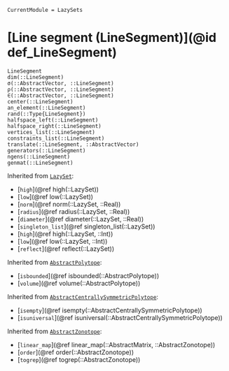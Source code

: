 ```@meta
CurrentModule = LazySets
```

# [Line segment (LineSegment)](@id def_LineSegment)

```@docs
LineSegment
dim(::LineSegment)
σ(::AbstractVector, ::LineSegment)
ρ(::AbstractVector, ::LineSegment)
∈(::AbstractVector, ::LineSegment)
center(::LineSegment)
an_element(::LineSegment)
rand(::Type{LineSegment})
halfspace_left(::LineSegment)
halfspace_right(::LineSegment)
vertices_list(::LineSegment)
constraints_list(::LineSegment)
translate(::LineSegment, ::AbstractVector)
generators(::LineSegment)
ngens(::LineSegment)
genmat(::LineSegment)
```
Inherited from [`LazySet`](@ref):
* [`high`](@ref high(::LazySet))
* [`low`](@ref low(::LazySet))
* [`norm`](@ref norm(::LazySet, ::Real))
* [`radius`](@ref radius(::LazySet, ::Real))
* [`diameter`](@ref diameter(::LazySet, ::Real))
* [`singleton_list`](@ref singleton_list(::LazySet))
* [`high`](@ref high(::LazySet, ::Int))
* [`low`](@ref low(::LazySet, ::Int))
* [`reflect`](@ref reflect(::LazySet))

Inherited from [`AbstractPolytope`](@ref):
* [`isbounded`](@ref isbounded(::AbstractPolytope))
* [`volume`](@ref volume(::AbstractPolytope))

Inherited from [`AbstractCentrallySymmetricPolytope`](@ref):
* [`isempty`](@ref isempty(::AbstractCentrallySymmetricPolytope))
* [`isuniversal`](@ref isuniversal(::AbstractCentrallySymmetricPolytope))

Inherited from [`AbstractZonotope`](@ref):
* [`linear_map`](@ref linear_map(::AbstractMatrix, ::AbstractZonotope))
* [`order`](@ref order(::AbstractZonotope))
* [`togrep`](@ref togrep(::AbstractZonotope))
